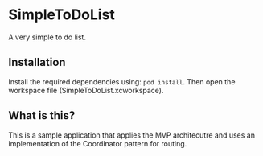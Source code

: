 # SimpleToDoList
A very simple to do list.

## Installation

Install the required dependencies using: `pod install`. Then open the workspace file (SimpleToDoList.xcworkspace).

## What is this?

This is a sample application that applies the MVP architecutre and uses an implementation of the Coordinator pattern for routing.
